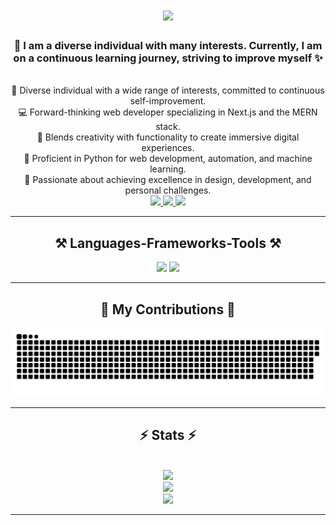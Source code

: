 <h1 align="center">
    <img src="https://readme-typing-svg.herokuapp.com/?font=Righteous&size=35&center=true&vCenter=true&width=500&height=70&duration=4000&lines=Hi+There!+👋;+I'm+Ayush+Mishra!;" />
</h1>

<h3 align="center">🌟 I am a diverse individual with many interests. Currently, I am on a continuous learning journey, striving to improve myself ✨</h3>

<br/>

<div align="center">
    🌟 Diverse individual with a wide range of interests, committed to continuous self-improvement.<br/>
💻 Forward-thinking web developer specializing in Next.js and the MERN stack.<br/>
🎨 Blends creativity with functionality to create immersive digital experiences.<br/>
🐍 Proficient in Python for web development, automation, and machine learning.<br/>
💪 Passionate about achieving excellence in design, development, and personal challenges.<br/>
</div>

<div align="center"> 
  <a href="mailto:msdakm3334@gmail.com">
    <img src="https://img.shields.io/badge/Gmail-333333?style=for-the-badge&logo=gmail&logoColor=red" />
  </a>
  <a href="https://linkedin.com/in/speedcuberayush" target="_blank">
    <img src="https://img.shields.io/badge/LinkedIn-0077B5?style=for-the-badge&logo=linkedin&logoColor=white" />
  </a>
  <a href="https://speedcuberayush.github.io" target="_blank">
     <img src="https://img.shields.io/badge/Portfolio-FF5722?style=for-the-badge&logo=todoist&logoColor=white" /> <!-- Change logo to something like portfolio icon -->
  </a>
</div>

<hr/>

<h2 align="center">⚒️ Languages-Frameworks-Tools ⚒️</h2>
<div align="center">
    <img src="https://skillicons.dev/icons?i=react,bootstrap,mui,html,css,vscode,github,figma,tailwind,git,r" />
    <img src="https://skillicons.dev/icons?i=nodejs,python,javascript,typescript,express,firebase,mongodb,c,java,nextjs,mysql,flask" /><br/>
</div>

<hr/>

<div align="center">
  <h2>🐍 My Contributions 🐍</h2>
  <p align="center">
   <img src="https://github.com/killshotxd/svgIcons/blob/main/github-contribution-grid-snake.svg" alt="snake">
</p>
</div>

<hr/>

<h2 align="center">⚡ Stats ⚡</h2>

<br/>

<div align="center">
  <img src="https://github-readme-stats.vercel.app/api?username=speedcuberayush&theme=react&hide_border=false&include_all_commits=false&count_private=false" /><br/>
  <img src="https://github-readme-streak-stats.herokuapp.com/?user=speedcuberayush&theme=react&hide_border=false" /><br/>
  <img src="https://github-readme-stats.vercel.app/api/top-langs/?username=speedcuberayush&theme=react&hide_border=false&layout=compact" />
</div>

<hr/>
